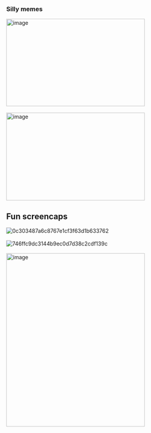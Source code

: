 ### Silly memes

<img width="368" height="232" alt="image" src="https://github.com/user-attachments/assets/53075a41-e16a-4ecc-9edf-2f01501da3ba" />
<br>
<br>
<img width="368" height="233" alt="image" src="https://github.com/user-attachments/assets/13a65b73-fd23-4b90-8942-3c3e4f8067b4" />


## Fun screencaps

![0c303487a6c8767e1cf3f63d1b633762](https://github.com/user-attachments/assets/45dc7b83-ce12-4ec9-80bb-18ce6745bade)
<br>
<br>
![746ffc9dc3144b9ec0d7d38c2cdf139c](https://github.com/user-attachments/assets/abf1c3ac-2d1c-4080-82fa-3791a43f195d)
<br>
<br>
<img width="368" height="460" alt="image" src="https://github.com/user-attachments/assets/0979f703-3eb2-4e3f-a94a-eb3edcde8371" />



